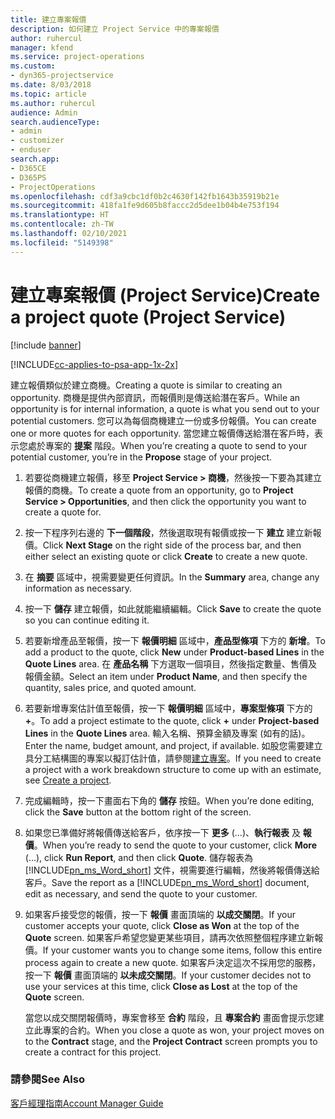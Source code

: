 ```yaml
---
title: 建立專案報價
description: 如何建立 Project Service 中的專案報價
author: ruhercul
manager: kfend
ms.service: project-operations
ms.custom:
- dyn365-projectservice
ms.date: 8/03/2018
ms.topic: article
ms.author: ruhercul
audience: Admin
search.audienceType:
- admin
- customizer
- enduser
search.app:
- D365CE
- D365PS
- ProjectOperations
ms.openlocfilehash: cdf3a9cbc1df0b2c4630f142fb1643b35919b21e
ms.sourcegitcommit: 418fa1fe9d605b8faccc2d5dee1b04b4e753f194
ms.translationtype: HT
ms.contentlocale: zh-TW
ms.lasthandoff: 02/10/2021
ms.locfileid: "5149398"
---
```

# <a name="create-a-project-quote-project-service"></a><span data-ttu-id="ff537-103">建立專案報價 (Project Service)</span><span class="sxs-lookup"><span data-stu-id="ff537-103">Create a project quote (Project Service)</span></span>

[!include [banner](../includes/psa-now-project-operations.md)]

[!INCLUDE[cc-applies-to-psa-app-1x-2x](../includes/cc-applies-to-psa-app-1x-2x.md)]

<span data-ttu-id="ff537-104">建立報價類似於建立商機。</span><span class="sxs-lookup"><span data-stu-id="ff537-104">Creating a quote is similar to creating an opportunity.</span></span> <span data-ttu-id="ff537-105">商機是提供內部資訊，而報價則是傳送給潛在客戶。</span><span class="sxs-lookup"><span data-stu-id="ff537-105">While an opportunity is for internal information, a quote is what you send out to your potential customers.</span></span> <span data-ttu-id="ff537-106">您可以為每個商機建立一份或多份報價。</span><span class="sxs-lookup"><span data-stu-id="ff537-106">You can create one or more quotes for each opportunity.</span></span> <span data-ttu-id="ff537-107">當您建立報價傳送給潛在客戶時，表示您處於專案的 **提案** 階段。</span><span class="sxs-lookup"><span data-stu-id="ff537-107">When you’re creating a quote to send to your potential customer, you’re in the **Propose** stage of your project.</span></span>  
  
1. <span data-ttu-id="ff537-108">若要從商機建立報價，移至 **Project Service > 商機**，然後按一下要為其建立報價的商機。</span><span class="sxs-lookup"><span data-stu-id="ff537-108">To create a quote from an opportunity, go to **Project Service > Opportunities**, and then click the opportunity you want to create a quote for.</span></span>  
  
2. <span data-ttu-id="ff537-109">按一下程序列右邊的 **下一個階段**，然後選取現有報價或按一下 **建立** 建立新報價。</span><span class="sxs-lookup"><span data-stu-id="ff537-109">Click **Next Stage** on the right side of the process bar, and then either select an existing quote or click **Create** to create a new quote.</span></span>  
  
3. <span data-ttu-id="ff537-110">在 **摘要** 區域中，視需要變更任何資訊。</span><span class="sxs-lookup"><span data-stu-id="ff537-110">In the **Summary** area, change any information as necessary.</span></span>  
  
4. <span data-ttu-id="ff537-111">按一下 **儲存** 建立報價，如此就能繼續編輯。</span><span class="sxs-lookup"><span data-stu-id="ff537-111">Click **Save** to create the quote so you can continue editing it.</span></span>  
  
5. <span data-ttu-id="ff537-112">若要新增產品至報價，按一下 **報價明細** 區域中，**產品型條項** 下方的 **新增**。</span><span class="sxs-lookup"><span data-stu-id="ff537-112">To add a product to the quote, click **New** under **Product-based Lines** in the **Quote Lines** area.</span></span> <span data-ttu-id="ff537-113">在 **產品名稱** 下方選取一個項目，然後指定數量、售價及報價金額。</span><span class="sxs-lookup"><span data-stu-id="ff537-113">Select an item under **Product Name**, and then specify the quantity, sales price, and quoted amount.</span></span>  
  
6. <span data-ttu-id="ff537-114">若要新增專案估計值至報價，按一下 **報價明細** 區域中，**專案型條項** 下方的 **+**。</span><span class="sxs-lookup"><span data-stu-id="ff537-114">To add a project estimate to the quote, click **+** under **Project-based Lines** in the **Quote Lines** area.</span></span> <span data-ttu-id="ff537-115">輸入名稱、預算金額及專案 (如有的話)。</span><span class="sxs-lookup"><span data-stu-id="ff537-115">Enter the name, budget amount, and project, if available.</span></span> <span data-ttu-id="ff537-116">如股您需要建立具分工結構圖的專案以擬訂估計值，請參閱[建立專案](../psa/create-project.md)。</span><span class="sxs-lookup"><span data-stu-id="ff537-116">If you need to create a project with a work breakdown structure to come up with an estimate, see [Create a project](../psa/create-project.md).</span></span>  
  
7. <span data-ttu-id="ff537-117">完成編輯時，按一下畫面右下角的 **儲存** 按鈕。</span><span class="sxs-lookup"><span data-stu-id="ff537-117">When you’re done editing, click the **Save** button at the bottom right of the screen.</span></span>  
  
8. <span data-ttu-id="ff537-118">如果您已準備好將報價傳送給客戶，依序按一下 **更多** (...)、**執行報表** 及 **報價**。</span><span class="sxs-lookup"><span data-stu-id="ff537-118">When you’re ready to send the quote to your customer, click **More** (…), click **Run Report**, and then click **Quote**.</span></span> <span data-ttu-id="ff537-119">儲存報表為 [!INCLUDE[pn_ms_Word_short](../includes/pn-ms-word-short.md)] 文件，視需要進行編輯，然後將報價傳送給客戶。</span><span class="sxs-lookup"><span data-stu-id="ff537-119">Save the report as a [!INCLUDE[pn_ms_Word_short](../includes/pn-ms-word-short.md)] document, edit as necessary, and send the quote to your customer.</span></span>  
  
9. <span data-ttu-id="ff537-120">如果客戶接受您的報價，按一下 **報價** 畫面頂端的 **以成交關閉**。</span><span class="sxs-lookup"><span data-stu-id="ff537-120">If your customer accepts your quote, click **Close as Won** at the top of the **Quote** screen.</span></span> <span data-ttu-id="ff537-121">如果客戶希望您變更某些項目，請再次依照整個程序建立新報價。</span><span class="sxs-lookup"><span data-stu-id="ff537-121">If your customer wants you to change some items, follow this entire process again to create a new quote.</span></span> <span data-ttu-id="ff537-122">如果客戶決定這次不採用您的服務，按一下 **報價** 畫面頂端的 **以未成交關閉**。</span><span class="sxs-lookup"><span data-stu-id="ff537-122">If your customer decides not to use your services at this time, click **Close as Lost** at the top of the **Quote** screen.</span></span>  
  
   <span data-ttu-id="ff537-123">當您以成交關閉報價時，專案會移至 **合約** 階段，且 **專案合約** 畫面會提示您建立此專案的合約。</span><span class="sxs-lookup"><span data-stu-id="ff537-123">When you close a quote as won, your project moves on to the **Contract** stage, and the **Project Contract** screen prompts you to create a contract for this project.</span></span>  
  
### <a name="see-also"></a><span data-ttu-id="ff537-124">請參閱</span><span class="sxs-lookup"><span data-stu-id="ff537-124">See Also</span></span>  
 [<span data-ttu-id="ff537-125">客戶經理指南</span><span class="sxs-lookup"><span data-stu-id="ff537-125">Account Manager Guide</span></span>](../psa/account-manager-guide.md)
